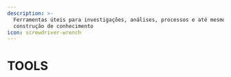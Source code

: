 ```yaml
---
description: >-
  Ferramentas úteis para investigações, análises, processos e até mesmo para a
  construção de conhecimento
icon: screwdriver-wrench
---
```


# TOOLS

